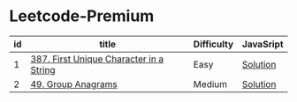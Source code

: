 # Leetcode-Premium

| **id** | **title**                                                                                                     | **Difficulty** | **JavaSript**                                                    |
| ------ | ------------------------------------------------------------------------------------------------------------- | -------------- | ---------------------------------------------------------------- |
| 1      | [387. First Unique Character in a String](https://leetcode.com/problems/first-unique-character-in-a-string//) | Easy           | [Solution](/solutions/387-first-unique-character-in-a-string.md) |
| 2      | [49. Group Anagrams](https://leetcode.com/problems/group-anagrams/)                                           | Medium         | [Solution](/solutions/49-group-anagrams.md)                    |
